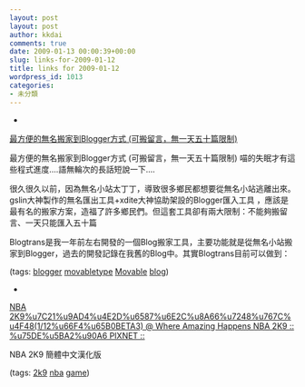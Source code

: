 ```yaml
---
layout: post
layout: post
author: kkdai
comments: true
date: 2009-01-13 00:00:39+00:00
slug: links-for-2009-01-12
title: links for 2009-01-12
wordpress_id: 1013
categories:
- 未分類
---
```


  * 
                

[最方便的無名搬家到Blogger方式 (可搬留言，無一天五十篇限制)](http://gaagaaga.blogspot.com/2008/09/blogger.html)


                

最方便的無名搬家到Blogger方式 (可搬留言，無一天五十篇限制)
喵的失眠才有這些程式進度....語無輪次的長話短說一下....

很久很久以前，因為無名小站太丁丁，導致很多鄉民都想要從無名小站逃離出來。gslin大神製作的無名匯出工具+xdite大神協助架設的Blogger匯入工具 ，應該是最有名的搬家方案，造福了許多鄉民們。但這套工具卻有兩大限制：不能夠搬留言、一天只能匯入五十篇

Blogtrans是我一年前左右開發的一個Blog搬家工具，主要功能就是從無名小站搬家到Blogger，過去的開發記錄在我舊的Blog中。其實Blogtrans目前可以做到：


                

(tags: [blogger](http://delicious.com/kkdai/blogger) [movabletype](http://delicious.com/kkdai/movabletype) [Movable](http://delicious.com/kkdai/Movable) [blog](http://delicious.com/kkdai/blog))


            
  * 
                

[NBA 2K9%u7C21%u9AD4%u4E2D%u6587%u6E2C%u8A66%u7248%u767C%u4F48(1/12%u66F4%u65B0BETA3) @ Where Amazing Happens NBA 2K9 :: %u75DE%u5BA2%u90A6 PIXNET ::](http://labanchen.pixnet.net/blog/post/25205913)


                

NBA 2K9 簡體中文漢化版


                

(tags: [2k9](http://delicious.com/kkdai/2k9) [nba](http://delicious.com/kkdai/nba) [game](http://delicious.com/kkdai/game))


            
